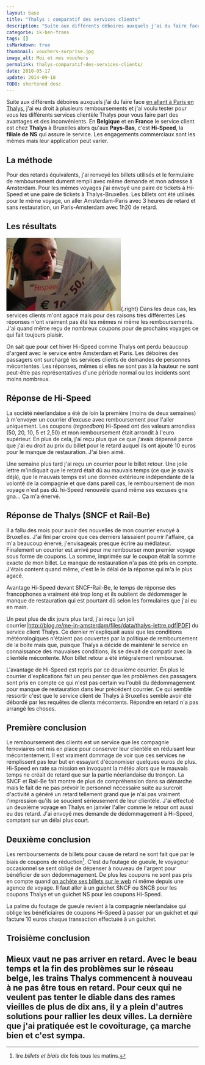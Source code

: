 ```yaml
---
layout: base
title: "Thalys : comparatif des services clients"
description: "Suite aux différents déboires auxquels j'ai du faire face en allant à Paris en Thalys, j'ai eu droit à plusieurs remboursements et j'ai voulu tester pour vo"
categorie: ik-ben-frans
tags: []
isMarkdown: true
thumbnail: vouchers-surprise.jpg
image_alt: Moi et mes vouchers
permalink: thalys-comparatif-des-services-clients/
date: 2010-05-17
update: 2014-09-10
TODO: shortened desc
---
```


Suite aux différents déboires auxquels j'ai du faire face [en allant à Paris en Thalys](/le-thalys-a-moins-grande-vitesse), j'ai eu droit à plusieurs remboursements et j'ai voulu tester pour vous les différents services clientèle Thalys pour vous faire part des avantages et des inconvénients. En **Belgique** et en **France** le service client est chez **Thalys** à Bruxelles alors qu'aux **Pays-Bas**, c'est **Hi-Speed**, la **filiale de NS** qui assure le service. Les engagements commerciaux sont les mêmes mais leur application peut varier.

## La méthode
Pour des retards équivalents, j'ai renvoyé les billets utilisés et le formulaire de remboursement dument rempli avec même demande et mon adresse à Amsterdam. Pour les mêmes voyages j'ai envoyé une paire de tickets à Hi-Speed et une paire de tickets à Thalys-Bruxelles. Les billets ont été utilisés pour le même voyage, un aller Amsterdam-Paris avec 3 heures de retard et sans restauration, un Paris-Amsterdam avec 1h20 de retard.

## Les résultats
![Moi et mes vouchers](vouchers-surprise.jpg){.right}
Dans les deux cas, les services clients m'ont agacé mais pour des raisons très différentes Les réponses n'ont vraiment pas été les mêmes ni même les remboursements. J'ai quand même reçu de nombreux coupons pour de prochains voyages ce qui fait toujours plaisir.

On sait que pour cet hiver Hi-Speed comme Thalys ont perdu beaucoup d'argent avec le service entre Amsterdam et Paris. Les déboires des passagers ont surchargé les services clients de demandes de personnes mécontentes. Les réponses, mêmes si elles ne sont pas à la hauteur ne sont peut-être pas représentatives d'une période normal ou les incidents sont moins nombreux.


## Réponse de Hi-Speed
La société néerlandaise a été de loin la première (moins de deux semaines) à m'envoyer un courrier d'excuse avec remboursement pour l'aller uniquement. Les coupons (*tegoedbon*) Hi-Speed ont des valeurs arrondies (50, 20, 10, 5 et 2,50) et mon remboursement était arrondit à l'euro supérieur. En plus de cela, j'ai reçu plus que ce que j'avais dépensé parce que j'ai eu droit au prix du billet pour le retard auquel ils ont ajouté 10 euros pour le manque de restauration. J'ai bien aimé.

Une semaine plus tard j'ai reçu un courrier pour le billet retour. Une jolie lettre m'indiquait que le retard était dû au mauvais temps (ce que je savais déjà), que le mauvais temps est une donnée extérieure indépendante de la volonté de la compagnie et que dans pareil cas, le remboursement de mon voyage n'est pas dû. hi-Speed renouvèle quand même ses excuses gna gna... Ça m'a énervé.

## Réponse de Thalys (SNCF et Rail-Be)
Il a fallu des mois pour avoir des nouvelles de mon courrier envoyé à Bruxelles. J'ai fini par croire que ces derniers laissaient pourrir l'affaire, ça m'a beaucoup énervé, j'envisageais presque écrire au médiateur. Finalement un courrier est arrivé pour me rembourser mon premier voyage sous forme de coupons. La somme, imprimée sur le coupon était la somme exacte de mon billet. Le manque de restauration n'a pas été pris en compte. J'étais content quand même, c'est le le délai de la réponse qui m'a le plus agacé.

Avantage Hi-Speed devant SNCF-Rail-Be, le temps de réponse des francophones a vraiment été trop long et ils oublient de dédommager le manque de restauration qui est pourtant dû selon les formulaires que j'ai eu en main.

Un peut plus de dix jours plus tard, j'ai reçu [un joli courrier|http://blog.re/me-in-amsterdam/files/data/thalys-lettre.pdf|PDF] du service client Thalys. Ce dernier m'expliquait aussi que les conditions météorologiques n'étaient pas couvertes par la politique de remboursement de la boite mais que, puisque Thalys a décidé de maintenir le service en connaissance des mauvaises conditions, ils se devait de compatir avec la clientèle mécontente. Mon billet retour a été intégralement remboursé.

L'avantage de Hi-Speed est repris par ce deuxième courrier. En plus le courrier d'explications fait un peu penser que les problèmes des passagers sont pris en compte ce qui n'est pas certain vu l'oubli du dédommagement pour manque de restauration dans leur précédent courrier. Ce qui semble ressortir c'est que le service client de Thalys à Bruxelles semble avoir été débordé par les requêtes de clients mécontents. Répondre en retard n'a pas arrangé les choses.

## Première conclusion
Le remboursement des clients est un service que les compagnie ferroviaires ont mis en place pour conserver leur clientèle en réduisant leur mécontentement. Il est vraiment dommage de voir que ces services ne remplissent pas leur but en essayant d'économiser quelques euros de plus. Hi-Speed en rate sa mission en invoquant la météo alors que le mauvais temps ne créait de retard que sur la partie néerlandaise du tronçon. La SNCF et Rail-Be fait montre de plus de compréhension dans sa démarche mais le fait de ne pas prévoir le personnel nécessaire suite au surcroit d'activité a généré un retard tellement grand que je n'ai pas vraiment l'impression qu'ils se soucient sérieusement de leur clientèle. J'ai effectué un deuxième voyage en Thalys en janvier l'aller comme le retour ont aussi eu des retard. J'ai envoyé mes demande de dédommagement à Hi-Speed, comptant sur un délai plus court.

## Deuxième conclusion
Les remboursements de billets pour cause de retard ne sont fait que par le biais de coupons de réduction[^1]. C'est du foutage de gueule, le voyageur occasionnel se sent obligé de dépenser à nouveau de l'argent pour bénéficier de son dédommagement. De plus les coupons ne sont pas pris en compte quand [on achète ses billets sur le web](/thalys-comparatif-des-sites-web) ni même depuis une agence de voyage. Il faut aller à un guichet SNCF ou SNCB pour les coupons Thalys et un guichet NS pour les coupons Hi-Speed.

La palme du foutage de gueule revient à la compagnie néerlandaise qui oblige les bénéficiaires de coupons Hi-Speed à passer par un guichet et qui facture 10 euros chaque transaction effectuée à un guichet.

## Troisième conclusion
Mieux vaut ne pas arriver en retard. Avec le beau temps et la fin des problèmes sur le réseau belge, les trains Thalys commencent à nouveau à ne pas être tous en retard. Pour ceux qui ne veulent pas tenter le diable dans des rames vieilles de plus de dix ans, il y a plein d'autres solutions pour rallier les deux villes. La dernière que j'ai pratiquée est le covoiturage, ça marche bien et c'est sympa.
---
[^1]: lire *billets et biais* dix fois tous les matins.